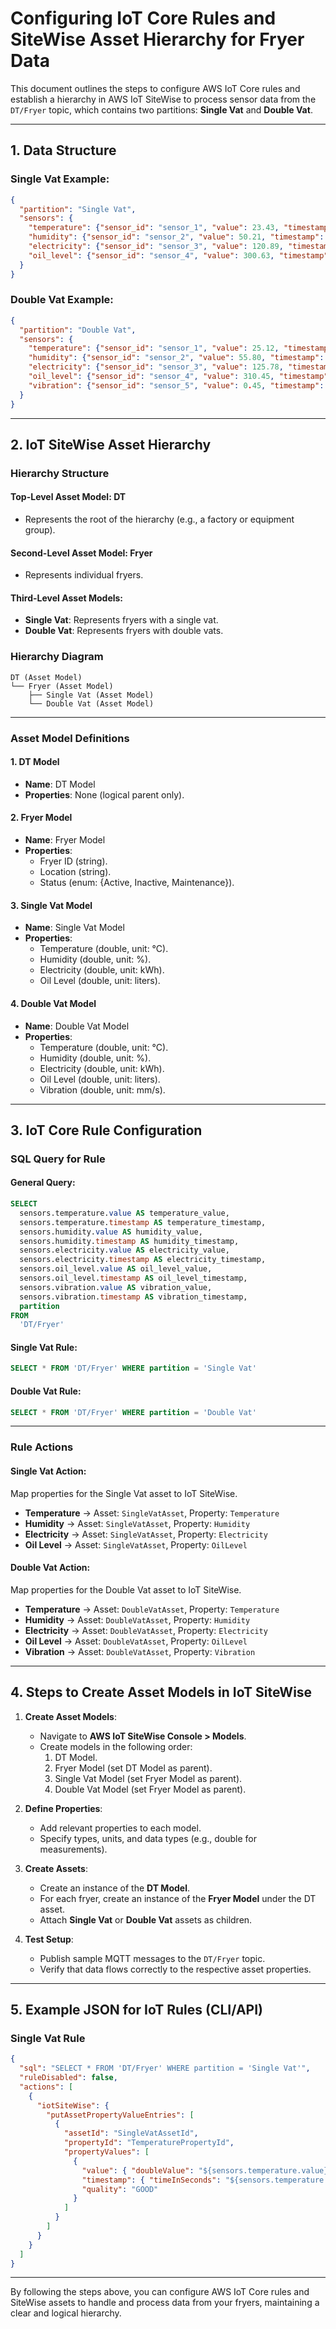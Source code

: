 # Configuring IoT Core Rules and SiteWise Asset Hierarchy for Fryer Data

This document outlines the steps to configure AWS IoT Core rules and establish a hierarchy in AWS IoT SiteWise to process sensor data from the `DT/Fryer` topic, which contains two partitions: **Single Vat** and **Double Vat**.

---

## 1. **Data Structure**

### **Single Vat Example:**
```json
{
  "partition": "Single Vat",
  "sensors": {
    "temperature": {"sensor_id": "sensor_1", "value": 23.43, "timestamp": 1737352762506},
    "humidity": {"sensor_id": "sensor_2", "value": 50.21, "timestamp": 1737352762506},
    "electricity": {"sensor_id": "sensor_3", "value": 120.89, "timestamp": 1737352762506},
    "oil_level": {"sensor_id": "sensor_4", "value": 300.63, "timestamp": 1737352762506}
  }
}
```

### **Double Vat Example:**
```json
{
  "partition": "Double Vat",
  "sensors": {
    "temperature": {"sensor_id": "sensor_1", "value": 25.12, "timestamp": 1737352762506},
    "humidity": {"sensor_id": "sensor_2", "value": 55.80, "timestamp": 1737352762506},
    "electricity": {"sensor_id": "sensor_3", "value": 125.78, "timestamp": 1737352762506},
    "oil_level": {"sensor_id": "sensor_4", "value": 310.45, "timestamp": 1737352762506},
    "vibration": {"sensor_id": "sensor_5", "value": 0.45, "timestamp": 1737352762506}
  }
}
```

---

## 2. **IoT SiteWise Asset Hierarchy**

### **Hierarchy Structure**

#### **Top-Level Asset Model:** DT
- Represents the root of the hierarchy (e.g., a factory or equipment group).

#### **Second-Level Asset Model:** Fryer
- Represents individual fryers.

#### **Third-Level Asset Models:**
- **Single Vat**: Represents fryers with a single vat.
- **Double Vat**: Represents fryers with double vats.

### **Hierarchy Diagram**
```
DT (Asset Model)
└── Fryer (Asset Model)
    ├── Single Vat (Asset Model)
    └── Double Vat (Asset Model)
```

---

### **Asset Model Definitions**

#### **1. DT Model**
- **Name**: DT Model
- **Properties**: None (logical parent only).

#### **2. Fryer Model**
- **Name**: Fryer Model
- **Properties**:
  - Fryer ID (string).
  - Location (string).
  - Status (enum: {Active, Inactive, Maintenance}).

#### **3. Single Vat Model**
- **Name**: Single Vat Model
- **Properties**:
  - Temperature (double, unit: °C).
  - Humidity (double, unit: %).
  - Electricity (double, unit: kWh).
  - Oil Level (double, unit: liters).

#### **4. Double Vat Model**
- **Name**: Double Vat Model
- **Properties**:
  - Temperature (double, unit: °C).
  - Humidity (double, unit: %).
  - Electricity (double, unit: kWh).
  - Oil Level (double, unit: liters).
  - Vibration (double, unit: mm/s).

---

## 3. **IoT Core Rule Configuration**

### **SQL Query for Rule**

#### **General Query:**
```sql
SELECT
  sensors.temperature.value AS temperature_value,
  sensors.temperature.timestamp AS temperature_timestamp,
  sensors.humidity.value AS humidity_value,
  sensors.humidity.timestamp AS humidity_timestamp,
  sensors.electricity.value AS electricity_value,
  sensors.electricity.timestamp AS electricity_timestamp,
  sensors.oil_level.value AS oil_level_value,
  sensors.oil_level.timestamp AS oil_level_timestamp,
  sensors.vibration.value AS vibration_value,
  sensors.vibration.timestamp AS vibration_timestamp,
  partition
FROM
  'DT/Fryer'
```

#### **Single Vat Rule:**
```sql
SELECT * FROM 'DT/Fryer' WHERE partition = 'Single Vat'
```

#### **Double Vat Rule:**
```sql
SELECT * FROM 'DT/Fryer' WHERE partition = 'Double Vat'
```

---

### **Rule Actions**

#### **Single Vat Action:**
Map properties for the Single Vat asset to IoT SiteWise.
- **Temperature** → Asset: `SingleVatAsset`, Property: `Temperature`
- **Humidity** → Asset: `SingleVatAsset`, Property: `Humidity`
- **Electricity** → Asset: `SingleVatAsset`, Property: `Electricity`
- **Oil Level** → Asset: `SingleVatAsset`, Property: `OilLevel`

#### **Double Vat Action:**
Map properties for the Double Vat asset to IoT SiteWise.
- **Temperature** → Asset: `DoubleVatAsset`, Property: `Temperature`
- **Humidity** → Asset: `DoubleVatAsset`, Property: `Humidity`
- **Electricity** → Asset: `DoubleVatAsset`, Property: `Electricity`
- **Oil Level** → Asset: `DoubleVatAsset`, Property: `OilLevel`
- **Vibration** → Asset: `DoubleVatAsset`, Property: `Vibration`

---

## 4. **Steps to Create Asset Models in IoT SiteWise**

1. **Create Asset Models**:
   - Navigate to **AWS IoT SiteWise Console > Models**.
   - Create models in the following order:
     1. DT Model.
     2. Fryer Model (set DT Model as parent).
     3. Single Vat Model (set Fryer Model as parent).
     4. Double Vat Model (set Fryer Model as parent).

2. **Define Properties**:
   - Add relevant properties to each model.
   - Specify types, units, and data types (e.g., double for measurements).

3. **Create Assets**:
   - Create an instance of the **DT Model**.
   - For each fryer, create an instance of the **Fryer Model** under the DT asset.
   - Attach **Single Vat** or **Double Vat** assets as children.

4. **Test Setup**:
   - Publish sample MQTT messages to the `DT/Fryer` topic.
   - Verify that data flows correctly to the respective asset properties.

---

## 5. **Example JSON for IoT Rules (CLI/API)**

### **Single Vat Rule**
```json
{
  "sql": "SELECT * FROM 'DT/Fryer' WHERE partition = 'Single Vat'",
  "ruleDisabled": false,
  "actions": [
    {
      "iotSiteWise": {
        "putAssetPropertyValueEntries": [
          {
            "assetId": "SingleVatAssetId",
            "propertyId": "TemperaturePropertyId",
            "propertyValues": [
              {
                "value": { "doubleValue": "${sensors.temperature.value}" },
                "timestamp": { "timeInSeconds": "${sensors.temperature.timestamp}" },
                "quality": "GOOD"
              }
            ]
          }
        ]
      }
    }
  ]
}
```

---

By following the steps above, you can configure AWS IoT Core rules and SiteWise assets to handle and process data from your fryers, maintaining a clear and logical hierarchy.
